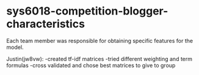 # sys6018-competition-blogger-characteristics
Each team member was responsible for obtaining specific features for the model.

Justin(jw8vw):
-created tf-idf matrices 
-tried different weighting and term formulas
-cross validated and chose best matrices to give to group
